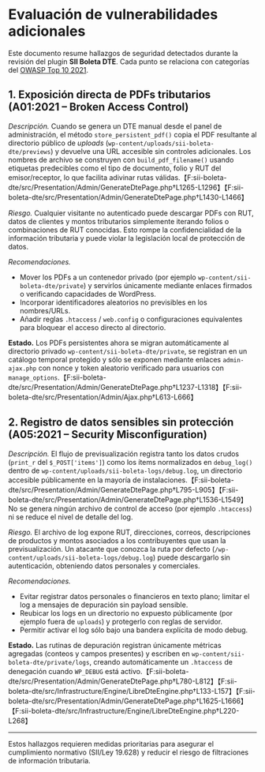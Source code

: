 # Evaluación de vulnerabilidades adicionales

Este documento resume hallazgos de seguridad detectados durante la revisión del plugin **SII Boleta DTE**. Cada punto se relaciona con categorías del [OWASP Top 10 2021](https://owasp.org/Top10/).

## 1. Exposición directa de PDFs tributarios (A01:2021 – Broken Access Control)

*Descripción.* Cuando se genera un DTE manual desde el panel de administración, el método `store_persistent_pdf()` copia el PDF resultante al directorio público de *uploads* (`wp-content/uploads/sii-boleta-dte/previews`) y devuelve una URL accesible sin controles adicionales. Los nombres de archivo se construyen con `build_pdf_filename()` usando etiquetas predecibles como el tipo de documento, folio y RUT del emisor/receptor, lo que facilita adivinar rutas válidas.【F:sii-boleta-dte/src/Presentation/Admin/GenerateDtePage.php†L1265-L1296】【F:sii-boleta-dte/src/Presentation/Admin/GenerateDtePage.php†L1430-L1466】

*Riesgo.* Cualquier visitante no autenticado puede descargar PDFs con RUT, datos de clientes y montos tributarios simplemente iterando folios o combinaciones de RUT conocidas. Esto rompe la confidencialidad de la información tributaria y puede violar la legislación local de protección de datos.

*Recomendaciones.*
- Mover los PDFs a un contenedor privado (por ejemplo `wp-content/sii-boleta-dte/private`) y servirlos únicamente mediante enlaces firmados o verificando capacidades de WordPress.
- Incorporar identificadores aleatorios no previsibles en los nombres/URLs.
- Añadir reglas `.htaccess` / `web.config` o configuraciones equivalentes para bloquear el acceso directo al directorio.

**Estado.** Los PDFs persistentes ahora se migran automáticamente al directorio privado `wp-content/sii-boleta-dte/private`, se registran en un catálogo temporal protegido y sólo se exponen mediante enlaces `admin-ajax.php` con nonce y token aleatorio verificado para usuarios con `manage_options`.【F:sii-boleta-dte/src/Presentation/Admin/GenerateDtePage.php†L1237-L1318】【F:sii-boleta-dte/src/Presentation/Admin/Ajax.php†L613-L666】

## 2. Registro de datos sensibles sin protección (A05:2021 – Security Misconfiguration)

*Descripción.* El flujo de previsualización registra tanto los datos crudos (`print_r` del `$_POST['items']`) como los ítems normalizados en `debug_log()` dentro de `wp-content/uploads/sii-boleta-logs/debug.log`, un directorio accesible públicamente en la mayoría de instalaciones.【F:sii-boleta-dte/src/Presentation/Admin/GenerateDtePage.php†L795-L905】【F:sii-boleta-dte/src/Presentation/Admin/GenerateDtePage.php†L1536-L1549】 No se genera ningún archivo de control de acceso (por ejemplo `.htaccess`) ni se reduce el nivel de detalle del log.

*Riesgo.* El archivo de log expone RUT, direcciones, correos, descripciones de productos y montos asociados a los contribuyentes que usan la previsualización. Un atacante que conozca la ruta por defecto (`/wp-content/uploads/sii-boleta-logs/debug.log`) puede descargarlo sin autenticación, obteniendo datos personales y comerciales.

*Recomendaciones.*
- Evitar registrar datos personales o financieros en texto plano; limitar el log a mensajes de depuración sin payload sensible.
- Reubicar los logs en un directorio no expuesto públicamente (por ejemplo fuera de `uploads`) y protegerlo con reglas de servidor.
- Permitir activar el log sólo bajo una bandera explícita de modo debug.

**Estado.** Las rutinas de depuración registran únicamente métricas agregadas (conteos y campos presentes) y escriben en `wp-content/sii-boleta-dte/private/logs`, creando automáticamente un `.htaccess` de denegación cuando `WP_DEBUG` está activo.【F:sii-boleta-dte/src/Presentation/Admin/GenerateDtePage.php†L780-L812】【F:sii-boleta-dte/src/Infrastructure/Engine/LibreDteEngine.php†L133-L157】【F:sii-boleta-dte/src/Presentation/Admin/GenerateDtePage.php†L1625-L1666】【F:sii-boleta-dte/src/Infrastructure/Engine/LibreDteEngine.php†L220-L268】

---
Estos hallazgos requieren medidas prioritarias para asegurar el cumplimiento normativo (SII/Ley 19.628) y reducir el riesgo de filtraciones de información tributaria.

